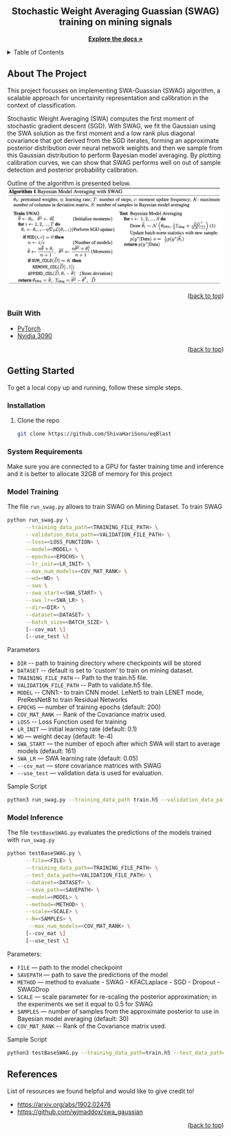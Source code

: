
<div align="center">

<h2 align="center">Stochastic Weight Averaging Guassian (SWAG) training on mining signals</h2>

  <p align="center">
    <a href="https://github.com/ShivaHariSonu/eqBlast"><strong>Explore the docs »</strong></a>
  </p>
</div>

<!-- TABLE OF CONTENTS -->
<details>
  <summary>Table of Contents</summary>
  <ol>
    <li>
      <a href="#about-the-project">About The Project</a>
      <ul>
        <li><a href="#built-with">Built With</a></li>
      </ul>
    </li>
    <li>
      <a href="#getting-started">Getting Started</a>
      <ul>
        <li><a href="#installation">Installation</a></li>
        <li><a href="#system-requirements">System Requirements</a></li>
        <li><a href="#model-training">Model Training</a></li>
      </ul>
    </li>
    <li><a href="#contact">Contact</a></li>
    <li><a href="#references">References</a></li>
  </ol>
</details>



<!-- ABOUT THE PROJECT -->
## About The Project

This project focusses on implementing SWA-Guassian (SWAG) algorithm, a scalable approach for uncertainity representation and calibration in the context of classification.

Stochastic Weight Averaging (SWA) computes the first moment of stochastic gradient descent (SGD). With SWAG, we fit the Gaussian using the SWA solution as the first moment and a low rank plus diagonal covariance that got derived from the SGD iterates, forming an approximate posterior distribution over neural network weights and then we sample from this Gaussian distribution to perform Bayesian model averaging. By plotting calibration curves, we can show that SWAG performs well on out of sample detection and posterior probability calibration.

Outline of the algorithm is presented below.
![title](Images/SWAG.png)

<p align="right">(<a href="#readme-top">back to top</a>)</p>



### Built With

* <a href="https://pytorch.org/">PyTorch </a>
* <a href="https://www.nvidia.com/en-us/geforce/graphics-cards/30-series/rtx-3090-3090ti//"> Nvidia 3090</a>

<p align="right">(<a href="#readme-top">back to top</a>)</p>



<!-- GETTING STARTED -->
## Getting Started
To get a local copy up and running, follow these simple steps.
### Installation
1. Clone the repo
   ```sh
   git clone https://github.com/ShivaHariSonu/eqBlast
### System Requirements
Make sure you are connected to a GPU for faster training time and inference and it is better to allocate 32GB of memory for this project

### Model Training
The file `run_swag.py` allows to train SWAG on Mining Dataset. To train SWAG

```sh
python run_swag.py \
      --training_data_path=<TRAINING_FILE_PATH> \
      --validation_data_path=<VALIDATION_FILE_PATH> \
      --loss=<LOSS_FUNCTION> \
      --model=<MODEL> \
      --epochs=<EPOCHS> \
      --lr_init=<LR_INIT> \
      --max_num_models=<COV_MAT_RANK> \
      --wd=<WD> \
      --swa \
      --swa_start=<SWA_START> \
      --swa_lr=<SWA_LR> \
      --dir=<DIR> \
      --dataset=<DATASET> \
      --batch_size=<BATCH_SIZE> \
      [--cov_mat \]
      [--use_test \]
```

Parameters 

* `DIR` -- path to training directory where checkpoints will be stored
* `DATASET` -- default is set to 'custom' to train on mining dataset.
* `TRAINING_FILE_PATH` -- Path to the train.h5 file.
* `VALIDATION_FILE_PATH` -- Path to validate.h5 file.
* `MODEL` -- 
    CNN1:- to train CNN model. LeNet5 to train LENET mode, PreResNet8 to train Residual Networks
* `EPOCHS` — number of training epochs (default: 200)
* `COV_MAT_RANK` -- Rank of the Covariance matrix used.
* `LOSS` -- Loss Function used for training
* `LR_INIT` — initial learning rate (default: 0.1)
* `WD` — weight decay (default: 1e-4)
* `SWA_START` — the number of epoch after which SWA will start to average models (default: 161)
* `SWA_LR` — SWA learning rate (default: 0.05)
* `--cov_mat` — store covariance matrices with SWAG
* `--use_test` — validation data is used for evaluation.


Sample Script

```sh
python3 run_swag.py --training_data_path train.h5 --validation_data_path validate.h5 --epochs 200 --model CNN1 --lr_init 0.1 --wd 3e-4 --swa --swa_start 101 --swa_lr 0.05 --cov_mat --use_test --dir CNN1models --batch_size 32 --dataset custom --loss BCE_logit —max_num_models=20
```

### Model Inference
The file `testBaseSWAG.py` evaluates the predictions of the models trained with `run_swag.py`

```sh
python testBaseSWAG.py \
      --file=<FILE> \
      --training_data_path=<TRAINING_FILE_PATH> \
      --test_data_path=<VALIDATION_FILE_PATH> \
      --dataset=<DATASET> \
      --save_path=<SAVEPATH> \
      --model=<MODEL> \
      --method=<METHOD> \
      --scale=<SCALE> \
      --N=<SAMPLES> \
       --max_num_models=<COV_MAT_RANK> \
      [--cov_mat \]
      [--use_test \]
```
Parameters:

* `FILE` — path to the model checkpoint
* `SAVEPATH` — path to save the predictions of the model
* `METHOD` — method to evaluate - SWAG - KFACLaplace - SGD - Dropout - SWAGDrop
* `SCALE` — scale parameter for re-scaling the posterior approximation; in the experiments we set it equal to 0.5 for SWAG
* `SAMPLES` — number of samples from the approximate posterior to use in Bayesian model averaging (default: 30)
* `COV_MAT_RANK` -- Rank of the Covariance matrix used.


Sample Script

```sh
python3 testBaseSWAG.py --training_data_path=train.h5 --test_data_path=validate.h5 --model=LeNet5 --use_test --cov_mat --method=SWAG --N=100 --scale=0.5 --max_num_models=20 --file=LeNet5models/k-20/swag-200.pt --save_path=lenet5_inference/k-20/cnn_200_r100
```


<!-- ACKNOWLEDGMENTS -->
## References
List of resources we found helpful and would like to give credit to!
* https://arxiv.org/abs/1902.02476
* https://github.com/wjmaddox/swa_gaussian

<p align="right">(<a href="#readme-top">back to top</a>)</p>



